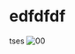 # edfdfdf
tses
![00](https://user-images.githubusercontent.com/42632656/121645258-91008d80-cac6-11eb-8b88-f8cd896a78ea.png)
